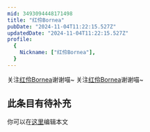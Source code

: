 ```yaml
---
mid: 3493094448171498
title: "红伶Bornea"
pubDate: "2024-11-04T11:22:15.527Z"
updatedDate: "2024-11-04T11:22:15.527Z"
profile:
  {
    Nickname: ["红伶Bornea"],
  }
---
```


关注[红伶Bornea](https://space.bilibili.com/3493094448171498)谢谢喵~ 关注[红伶Bornea](https://space.bilibili.com/3493094448171498)谢谢喵~

## 此条目有待补充
你可以在[这里](https://github.com/Yuhanawa/VTuber.ICU-Content/edit/master/v/红伶Bornea/index.md)编辑本文
